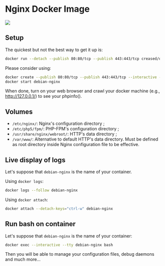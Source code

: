 Nginx Docker Image
==================

[![](https://badge.imagelayers.io/creased/debian-nginx:latest.svg)](https://imagelayers.io/?images=creased/debian-nginx:latest 'Get your own badge on imagelayers.io')

## Setup ##

The quickest but not the best way to get it up is:

```bash
docker run --detach --publish 80:80/tcp --publish 443:443/tcp creased/debian-nginx
```

Please consider using:

```bash
docker create --publish 80:80/tcp --publish 443:443/tcp --interactive --tty --name debian-nginx creased/debian-nginx
docker start debian-nginx
```

When done, turn on your web browser and crawl your docker machine (e.g., http://127.0.0.1/) to see your phpinfo().

## Volumes ##

- `/etc/nginx/`: Nginx's configuration directory ;
- `/etc/php5/fpm/`: PHP-FPM's configuration directory ;
- `/usr/share/nginx/webroot/`: HTTP's data directory ;
- `/var/www/`: Alternative to default HTTP's data directory. Must be defined as root directory inside Nginx configuration file to be effective.

## Live display of logs ##

Let's suppose that `debian-nginx` is the name of your container.

Using `docker logs`:

```bash
docker logs --follow debian-nginx
```

Using `docker attach`:

```bash
docker attach --detach-keys="ctrl-w" debian-nginx
```

## Run bash on container ##

Let's suppose that `debian-nginx` is the name of your container:

```bash
docker exec --interactive --tty debian-nginx bash
```

Then you will be able to manage your configuration files, debug daemons and much more...
